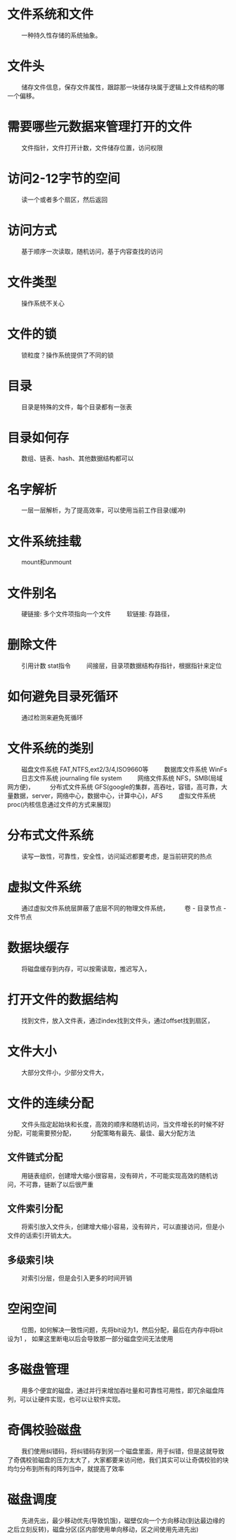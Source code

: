 
# 文件系统和文件
&emsp;&emsp; 一种持久性存储的系统抽象。

# 文件头
&emsp;&emsp; 储存文件信息，保存文件属性，跟踪那一块储存块属于逻辑上文件结构的哪一个偏移。

# 需要哪些元数据来管理打开的文件
&emsp;&emsp; 文件指针，文件打开计数，文件储存位置，访问权限

# 访问2-12字节的空间
&emsp;&emsp; 读一个或者多个扇区，然后返回

# 访问方式
&emsp;&emsp; 基于顺序一次读取，随机访问，基于内容查找的访问

<!-- more -->
# 文件类型
&emsp;&emsp; 操作系统不关心

# 文件的锁
&emsp;&emsp; 锁粒度？操作系统提供了不同的锁

# 目录
&emsp;&emsp; 目录是特殊的文件，每个目录都有一张表

# 目录如何存
&emsp;&emsp; 数组、链表、hash、其他数据结构都可以

# 名字解析
&emsp;&emsp; 一层一层解析，为了提高效率，可以使用当前工作目录(缓冲)

# 文件系统挂载
&emsp;&emsp; mount和unmount

# 文件别名
&emsp;&emsp; 硬链接: 多个文件项指向一个文件
&emsp;&emsp; 软链接: 存路径，

# 删除文件
&emsp;&emsp; 引用计数 stat指令
&emsp;&emsp; 间接层，目录项数据结构存指针，根据指针来定位

# 如何避免目录死循环
&emsp;&emsp; 通过检测来避免死循环

# 文件系统的类别
&emsp;&emsp; 磁盘文件系统 FAT,NTFS,ext2/3/4,ISO9660等
&emsp;&emsp; 数据库文件系统 WinFs
&emsp;&emsp; 日志文件系统 journaling file system
&emsp;&emsp; 网络文件系统 NFS，SMB(局域网方便)，
&emsp;&emsp; 分布式文件系统 GFS(google的集群，高吞吐，容错，高可靠，大量数据，server，网络中心，数据中心，计算中心)，AFS
&emsp;&emsp; 虚拟文件系统 proc(内核信息通过文件的方式来展现)

# 分布式文件系统
&emsp;&emsp; 读写一致性，可靠性，安全性，访问延迟都要考虑，是当前研究的热点

# 虚拟文件系统
&emsp;&emsp; 通过虚拟文件系统层屏蔽了底层不同的物理文件系统，
&emsp;&emsp; 卷 - 目录节点 - 文件节点

# 数据块缓存
&emsp;&emsp; 将磁盘缓存到内存，可以按需读取，推迟写入，

# 打开文件的数据结构
&emsp;&emsp; 找到文件，放入文件表，通过index找到文件头，通过offset找到扇区，

# 文件大小
&emsp;&emsp; 大部分文件小，少部分文件大，

# 文件的连续分配
&emsp;&emsp; 文件头指定起始块和长度，高效的顺序和随机访问，当文件增长的时候不好分配，可能需要预分配，
&emsp;&emsp; 分配策略有最先、最佳、最大分配方法

## 文件链式分配
&emsp;&emsp; 用链表组织，创建增大缩小很容易，没有碎片，不可能实现高效的随机访问，不可靠，链断了以后很严重

## 文件索引分配
&emsp;&emsp; 将索引放入文件头，创建增大缩小容易，没有碎片，可以直接访问，但是小文件的话索引开销太大。

## 多级索引块
&emsp;&emsp; 对索引分层，但是会引入更多的时间开销

# 空闲空间
&emsp;&emsp; 位图，如何解决一致性问题，先将bit设为1，然后分配，最后在内存中将bit设为1 ， 如果这里断电以后会导致那一部分磁盘空间无法使用

# 多磁盘管理
&emsp;&emsp; 用多个便宜的磁盘，通过并行来增加吞吐量和可靠性可用性，即冗余磁盘阵列，可以让硬件实现，也可以让软件实现。

# 奇偶校验磁盘
&emsp;&emsp; 我们使用纠错码，将纠错码存到另一个磁盘里面，用于纠错，但是这就导致了奇偶校验磁盘的压力太大了，大家都要来访问他，我们其实可以让奇偶校验的块均匀分布到所有的阵列当中，就提高了效率


# 磁盘调度
&emsp;&emsp; 先进先出，最少移动优先(导致饥饿)，磁壁仅向一个方向移动(到达最边缘的之后立刻反转)，磁盘分区(区内部使用单向移动，区之间使用先进先出)

